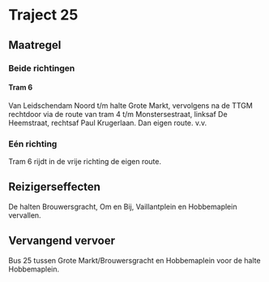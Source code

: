 # Traject 25
## Maatregel
### Beide richtingen

#### Tram 6
Van Leidschendam Noord t/m halte Grote Markt, vervolgens na de TTGM rechtdoor via de route van tram 4 t/m Monstersestraat, linksaf De Heemstraat, rechtsaf Paul Krugerlaan. Dan eigen route. v.v.

### Eén richting
Tram 6 rijdt in de vrije richting de eigen route.

## Reizigerseffecten
De halten Brouwersgracht, Om en Bij, Vaillantplein en Hobbemaplein vervallen.

## Vervangend vervoer
Bus 25 tussen Grote Markt/Brouwersgracht en Hobbemaplein voor de halte Hobbemaplein.


